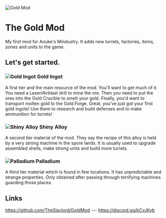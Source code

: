 ![Gold Mod](https://raw.githubusercontent.com/TheSlaylord/GoldMod/update/sprites/items/goldIngot.png)
# The Gold Mod
My first mod for Anuke's Mindustry. It adds new turrets, factories, items, zones and units to the game.
## Let's get started. 
### ![Gold Ingot](https://raw.githubusercontent.com/TheSlaylord/GoldMod/update/sprites/items/goldIngot.png) Gold Ingot
A first tier and the main resource of the mod. You'll want to get much of it. You need a Laser/Airblast drill to mine the ore. Then you need to put the ores into the Gold Crucible to smelt your gold. Finally, you'd want to transport molten gold to the Gold Forge. Great, you've just got your first gold ingots! Use them to research and build defenses and to make ammunition for turrets!
### ![Shiny Alloy](https://raw.githubusercontent.com/TheSlaylord/GoldMod/update/sprites/items/shinyAlloy.png) Shiny Alloy
A second tier material of the mod. They say the recipe of this alloy is held by a very strong machine in the spore lands. It is usually used to upgrade assembled shells, make strong units and build more turrets.
### ![Palladium](https://raw.githubusercontent.com/TheSlaylord/GoldMod/update/sprites/items/palladium.png) Palladium
A third tier material which is found in few locations. It has unpredictable and strange properties. Only obtained after passing through terrifying machines guarding those places.
## Links
https://github.com/TheSlaylord/GoldMod --- https://discord.gg/kCvJKyb
